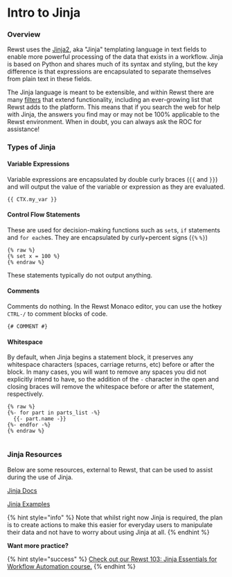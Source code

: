 # Intro to Jinja

### Overview

Rewst uses the [Jinja2](https://jinja.palletsprojects.com/), aka "Jinja" templating language in text fields to enable more powerful processing of the data that exists in a workflow. Jinja is based on Python and shares much of its syntax and styling, but the key difference is that expressions are encapsulated to separate themselves from plain text in these fields.

The Jinja language is meant to be extensible, and within Rewst there are many [filters](https://jinja.palletsprojects.com/en/3.1.x/templates/#filters) that extend functionality, including an ever-growing list that Rewst adds to the platform. This means that if you search the web for help with Jinja, the answers you find may or may not be 100% applicable to the Rewst environment. When in doubt, you can always ask the ROC for assistance!

### Types of Jinja

#### Variable Expressions

Variable expressions are encapsulated by double curly braces (`{{` and `}}`) and will output the value of the variable or expression as they are evaluated.

`{{ CTX.my_var }}`

#### Control Flow Statements

These are used for decision-making functions such as `set`s, `if` statements and `for each`es. They are encapsulated by curly+percent signs (`{%` `%}`)

```django
{% raw %}
{% set x = 100 %}
{% endraw %}

```

These statements typically do not output anything.

#### Comments

Comments do nothing. In the Rewst Monaco editor, you can use the hotkey `CTRL-/` to comment blocks of code.

`{# COMMENT #}`

#### Whitespace

By default, when Jinja begins a statement block, it preserves any whitespace characters (spaces, carriage returns, etc) before or after the block. In many cases, you will want to remove any spaces you did not explicitly intend to have, so the addition of the `-` character in the open and closing braces will remove the whitespace before or after the statement, respectively.

```django
{% raw %}
{%- for part in parts_list -%}
  {{- part.name -}}
{%- endfor -%}
{% endraw %}


```

### Jinja Resources

Below are some resources, external to Rewst, that can be used to assist during the use of Jinja.

[Jinja Docs](https://documentation.bloomreach.com/engagement/docs/jinja)

[Jinja Examples](https://www.webforefront.com/django/usebuiltinjinjafilters.html)

{% hint style="info" %}
Note that whilst right now Jinja is required, the plan is to create actions to make this easier for everyday users to manipulate their data and not have to worry about using Jinja at all.
{% endhint %}

**Want more practice?**

{% hint style="success" %}
[Check out our Rewst 103: Jinja Essentials for Workflow Automation course.](../../cluck-university/rewst-foundations-10x/103-jinja-essentials-for-workflow-automation.md)
{% endhint %}
